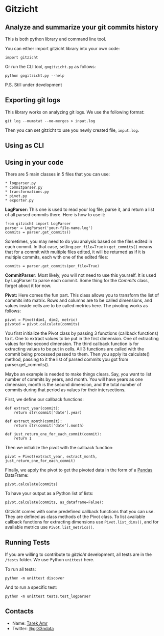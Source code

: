 Gitzicht
=========

Analyze and summarize your git commits history
----------------------------------------------

This is both python library and command line tool. 

You can either import gitzicht library into your own code:

    import gitzicht

Or run the CLI tool, `gogitzicht.py` as follows:

    python gogitzicht.py --help


P.S. Still under development

Exporting git logs
-------------------

This library works on analyzing git logs. We use the following format:

    git log --numstat --no-merges > input.log

Then you can set gitzicht to use you newly created file, `input.log`. 

Using as CLI
-------------

Using in your code
-------------------

There are 5 main classes in 5 files that you can use:

    * logparser.py
    * commitparser.py
    * transformations.py
    * pivot.py
    * exporter.py

**LogParser:** This one is used to read your log file, parse it, and return a list of all parsed commits there. Here is how to use it:

    from gitzicht import LogParser
    parser = LogParser('your-file-name.log')
    commits = parser.get_commits()

Sometimes, you may need to do you analysis based on the files edited in each commit. In that case, setting `per_file=True` in `get_commits()` means that for a commit with multiple files edited, it will be returned as if it is multiple commits, each with one of the edited files:

    commits = parser.get_commits(per_file=True)


**CommitParser:** Most likely, you will not need to use this yourself. It is used by LogParser to parse each commit. Some thing for the *Commits* class, forget about it for now.

**Pivot:** Here comes the fun part. This class allows you to transform the list of commits into matrix. Rows and columns are to be called dimensions, and values inside cells are to be called metrics here. The pivoting works as follows:

    pivot = Pivot(dim1, dim2, metric)
    pivoted = pivot.calculate(commits)

You first initialize the Pivot class by passing 3 functions (callback functions) to it. One to extract values to be put in the first dimension. One of extracting values for the second dimension. The third callback function is for extracting values to be put in cells. All 3 functions are called with the commit being processed passed to them. Then you apply its calculate() method, passing to it the list of parsed commits you got from parser.get_commits().  

Maybe an example is needed to make things clears. Say, you want to list number of commits by years, and month. You will have years as one dimension, month is the second dimension, and the total number of commits during that period as values for their intersections. 

First, we define our callback functions:

    def extract_year(commit): 
        return str(commit['date'].year)

    def extract_month(commit): 
        return str(commit['date'].month)

    def just_return_one_for_each_commit(commit):
        return 1

Then we initialize the pivot with the callback function:

    pivot = Pivot(extract_year, extract_month, just_return_one_for_each_commit)

Finally, we apply the pivot to get the pivoted data in the form of a [Pandas](http://pandas.pydata.org/) DataFrame:

    pivot.calculate(commits)

To have your output as a Python list of lists:
    
    pivot.calculate(commits, as_dataframe=False):

Gitzicht comes with some predefined callback functions that you can use. They are defined as class methods of the Pivot class. To list available callback functions for extracting dimensions use `Pivot.list_dims()`, and for available metrics use `Pivot.list_metrics()`.

Running Tests
--------------

If you are willing to contribute to _gitzicht_ development, all tests are in the `/tests` folder. We use Python `unittest` here. 

To run all tests:

    python -m unittest discover

And to run a specific test:

    python -m unittest tests.test_logparser


Contacts
--------
 
+ Name: [Tarek Amr](http://tarekamr.appspot.com/)
+ Twitter: [@gr33ndata](https://twitter.com/gr33ndata)
